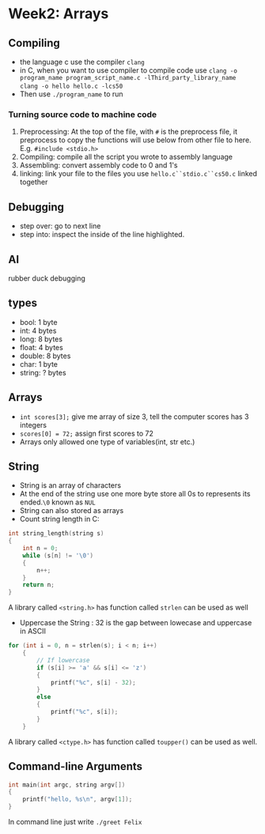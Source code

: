 # Week2: Arrays
## Compiling
- the language c use the compiler `clang`
- in C, when you want to use compiler to compile code use `clang -o program_name program_script_name.c -lThird_party_library_name` <br>
`clang -o hello hello.c -lcs50`
- Then use `./program_name` to run

### Turning source code to machine code 
1. Preprocessing: At the top of the file, with `#` is the preprocess file, it preprocess to copy the functions will use below from other file to here. <br> E.g. `#include <stdio.h>`
2. Compiling: compile all the script you wrote to assembly language
3. Assembling: convert assembly code to 0 and 1's
4. linking: link your file to the files you use `hello.c``stdio.c``cs50.c` linked together

## Debugging
- step over: go to next line
- step into: inspect the inside of the line highlighted.

## AI
rubber duck debugging

## types
- bool: 1 byte
- int: 4 bytes
- long: 8 bytes
- float: 4 bytes
- double: 8 bytes
- char: 1 byte
- string: ? bytes

## Arrays
- `int scores[3];` give me array of size 3, tell the computer scores has 3 integers
- `scores[0] = 72;` assign first scores to 72
- Arrays only allowed one type of variables(int, str etc.)

## String 
- String is an array of characters
- At the end of the string use one more byte store all 0s to represents its ended.`\0` known as `NUL`
- String can also stored as arrays
- Count string length in C:
```C
int string_length(string s)
{
    int n = 0;
    while (s[n] != '\0')
    {
        n++;
    }
    return n;
}
```
A library called `<string.h>` has function called `strlen` can be used as well

- Uppercase the String : 32 is the gap between lowecase and uppercase in ASCII
```C
for (int i = 0, n = strlen(s); i < n; i++)
    {
        // If lowercase
        if (s[i] >= 'a' && s[i] <= 'z')
        {
            printf("%c", s[i] - 32);
        }
        else
        {
            printf("%c", s[i]);
        }
    }
```
A library called `<ctype.h>` has function called `toupper()` can be used as well.

## Command-line Arguments
```C
int main(int argc, string argv[])
{
    printf("hello, %s\n", argv[1]);
}
```

In command line just write `./greet Felix`